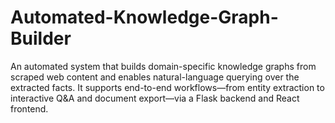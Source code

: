 # Automated-Knowledge-Graph-Builder
An automated system that builds domain-specific knowledge graphs from scraped web content and enables natural-language querying over the extracted facts. It supports end-to-end workflows—from entity extraction to interactive Q&amp;A and document export—via a Flask backend and React frontend.
